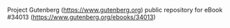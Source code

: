 Project Gutenberg (https://www.gutenberg.org) public repository for eBook #34013 (https://www.gutenberg.org/ebooks/34013)
